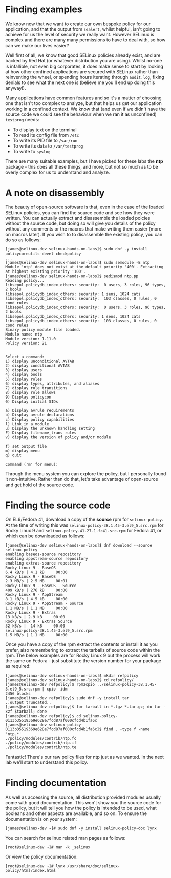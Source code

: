 # Finding examples

We know now that we want to create our own bespoke policy for our application, and that the output from `sealert`, whilst helpful, isn't going to achieve for us the level of security we really want. However SELinux is complex and there are many many permissions to have to deal with, so how can we make our lives easier?

Well first of all, we know that good SELinux policies already exist, and are backed by Red Hat (or whatever distribution you are using). Whilst no-one is infallible, not even big corporates, it does make sense to start by looking at how other confined applications are secured with SELinux rather than reinventing the wheel, or spending hours iterating through `audit.log`, fixing denials to see what the next one is (believe me you'll end up doing this anyway!).

Many applications have common features and so it's a matter of choosing one that isn't too complex to analyze, but that helps us get our application working in a confined context. We know that (and even if we didn't have the source code we could see the behaviour when we ran it as unconfined) `testprog` needs:

* To display text on the terminal
* To read its config file from `/etc`
* To write its PID file to `/var/run`
* To write its data to `/var/testprog`
* To write to `syslog`

There are many suitable examples, but I have picked for these labs the **ntp** package - this does all these things, and more, but not so much as to be overly complex for us to understand and analyze.

# A note on disassembly

The beauty of open-source software is that, even in the case of the loaded SELinux policies, you can find the source code and see how they were written. You can actually extract and disassemble the loaded polcies without the source code, but doing so will give you details of the policy without any comments or the macros that make writing them easier (more on macros later). If you wish to to disassemble the existing policy, you can do so as follows:

```
[james@selinux-dev selinux-hands-on-labs]$ sudo dnf -y install policycoreutils-devel checkpolicy
...
[james@selinux-dev selinux-hands-on-labs]$ sudo semodule -E ntp
Module 'ntp' does not exist at the default priority '400'. Extracting at highest existing priority '100'.
[james@selinux-dev selinux-hands-on-labs]$ sedismod ntp.pp
Reading policy...
libsepol.policydb_index_others: security:  0 users, 3 roles, 96 types, 2 bools
libsepol.policydb_index_others: security: 1 sens, 1024 cats
libsepol.policydb_index_others: security:  103 classes, 0 rules, 0 cond rules
libsepol.policydb_index_others: security:  0 users, 3 roles, 96 types, 2 bools
libsepol.policydb_index_others: security: 1 sens, 1024 cats
libsepol.policydb_index_others: security:  103 classes, 0 rules, 0 cond rules
Binary policy module file loaded.
Module name: ntp
Module version: 1.11.0
Policy version: 21


Select a command:
1) display unconditional AVTAB
2) display conditional AVTAB
3) display users
4) display bools
5) display roles
6) display types, attributes, and aliases
7) display role transitions
8) display role allows
9) Display policycon
0) Display initial SIDs

a) Display avrule requirements
b) Display avrule declarations
c) Display policy capabilities
l) Link in a module
u) Display the unknown handling setting
F) Display filename_trans rules
v) display the version of policy and/or module

f) set output file
m) display menu
q) quit

Command ('m' for menu):  
```

Through the menu system you can explore the policy, but I personally found it non-intuitive. Rather than do that, let's take advantage of open-source and get hold of the source code.

# Finding the source code

On EL9/Fedora 41, download a copy of the **source** rpm for `selinux-policy`. At the time of writing this was `selinux-policy-38.1.45-3.el9_5.src.rpm` for Rocky Linux 9 and `selinux-policy-41.27-1.fc41.src.rpm` for Fedora 41, or  which can be downloaded as follows:

```
[james@selinux-dev selinux-hands-on-labs]$ dnf download --source selinux-policy
enabling baseos-source repository
enabling appstream-source repository
enabling extras-source repository
Rocky Linux 9 - BaseOS                                                                              6.4 kB/s | 4.1 kB     00:00
Rocky Linux 9 - BaseOS                                                                              2.3 MB/s | 2.5 MB     00:01
Rocky Linux 9 - BaseOS - Source                                                                     409 kB/s | 276 kB     00:00
Rocky Linux 9 - AppStream                                                                           8.1 kB/s | 4.5 kB     00:00
Rocky Linux 9 - AppStream - Source                                                                  1.1 MB/s | 1.1 MB     00:00
Rocky Linux 9 - Extras                                                                               13 kB/s | 2.9 kB     00:00
Rocky Linux 9 - Extras Source                                                                        32 kB/s |  14 kB     00:00
selinux-policy-38.1.45-3.el9_5.src.rpm                                                              1.5 MB/s | 1.1 MB     00:00
```

Once you have a copy of the rpm extract the contents or install it as you prefer, also remembering to extract the tarballs of source code within the rpm. The below examples are for Rocky Linux 9 but the process will work the same on Fedora - just substitute the version number for your package as required:

```
[james@selinux-dev selinux-hands-on-labs]$ mkdir refpolicy
[james@selinux-dev selinux-hands-on-labs]$ cd refpolicy/
[james@selinux-dev refpolicy]$ rpm2cpio ../selinux-policy-38.1.45-3.el9_5.src.rpm | cpio -idm
2456 blocks
[james@selinux-dev refpolicy]$ sudo dnf -y install tar
..output truncated..
[james@selinux-dev refpolicy]$ for tarball in *.tgz *.tar.gz; do tar -xzf $tarball; done
[james@selinux-dev refpolicy]$ cd selinux-policy-0113b35519369e628e7fcd87af000cfcd4b1fa6c
[james@selinux-dev selinux-policy-0113b35519369e628e7fcd87af000cfcd4b1fa6c]$ find . -type f -name 'ntp.*'
./policy/modules/contrib/ntp.fc
./policy/modules/contrib/ntp.if
./policy/modules/contrib/ntp.te
```

Fantastic! There's our raw policy files for ntp just as we wanted. In the next lab we'll start to understand this policy.

# Finding documentation

As well as accessing the source, all distribution provided modules usually come with good documentation. This won't show you the source code for the policy, but it will tell you how the policy is intended to be used, what booleans and other aspects are available, and so on. To ensure the documentation is on your system:

```
[james@selinux-dev ~]# sudo dnf -y install selinux-policy-doc lynx
```

You can search for selinux related man pages as follows:

```
[root@selinux-dev ~]# man -k _selinux
```

Or view the policy documentation:

```
[root@selinux-dev ~]# lynx /usr/share/doc/selinux-policy/html/index.html
```

